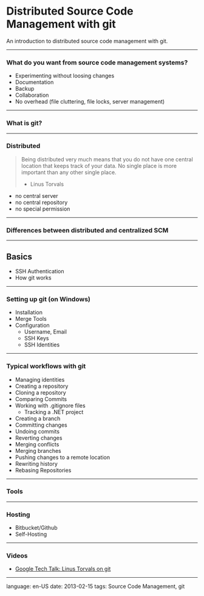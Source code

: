 # Distributed Source Code Management with git

An introduction to distributed source code management with git.

---

### What do you want from source code management systems?

- Experimenting without loosing changes
- Documentation
- Backup
- Collaboration
- No overhead (file cluttering, file locks, server management)

---

### What is git?

---

### Distributed

> Being distributed very much means that you do not have one central
> location that keeps track of your data. No single place is more
> important than any other single place.
> - Linus Torvals

- no central server
- no central repository
- no special permission

---

### Differences between distributed and centralized SCM

---

## Basics

- SSH Authentication
- How git works

---

### Setting up git (on Windows)

- Installation
- Merge Tools
- Configuration
	- Username, Email
	- SSH Keys
	- SSH Identities

---

### Typical workflows with git

- Managing identities
- Creating a repository
- Cloning a repository
- Comparing Commits
- Working with .gitignore files
	- Tracking a .NET project
- Creating a branch
- Committing changes
- Undoing commits
- Reverting changes
- Merging conflicts
- Merging branches
- Pushing changes to a remote location
- Rewriting history
- Rebasing Repositories

---

### Tools

---

### Hosting

- Bitbucket/Github
- Self-Hosting

---

### Videos

- [Google Tech Talk: Linus Torvals on git](http://www.youtube.com/watch?v=4XpnKHJAok8)

---

language: en-US
date: 2013-02-15
tags: Source Code Management, git